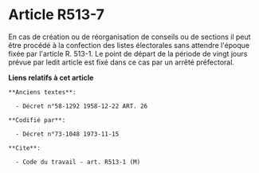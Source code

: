 # Article R513-7

En cas de création ou de réorganisation de conseils ou de sections il peut être procédé à la confection des listes
électorales sans attendre l'époque fixée par l'article R. 513-1. Le point de départ de la période de vingt jours prévue par
ledit article est fixé dans ce cas par un arrêté préfectoral.

**Liens relatifs à cet article**

	**Anciens textes**:

	  - Décret n°58-1292 1958-12-22 ART. 26

	**Codifié par**:

	  - Décret n°73-1048 1973-11-15

	**Cite**:

	  - Code du travail - art. R513-1 (M)
